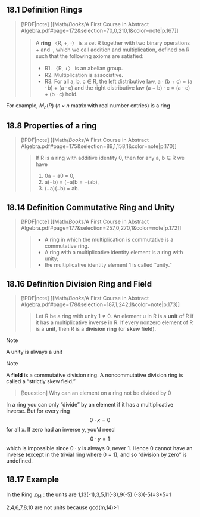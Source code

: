 
## 18.1 Definition Rings

> [!PDF|note] [[Math/_Books_/A First Course in Abstract Algebra.pdf#page=172&selection=70,0,210,1&color=note|p.167]]
> > A **ring** 〈R, +, ·〉 is a set R together with two binary operations + and ·, which we call addition and multiplication, defined on R such that the following axioms are satisfied: 
> > - R1. 〈R, +〉 is an abelian group. 
> > - R2. Multiplication is associative. 
> > - R3. For all a, b, c ∈ R, the left distributive law, a · (b + c) = (a · b) + (a · c) and the right distributive law (a + b) · c = (a · c) + (b · c) hold. 

For example, $M_n(R)$ ($n\times n$ matrix with real number entries) is a ring

## 18.8 Properties of a ring
> [!PDF|note] [[Math/_Books_/A First Course in Abstract Algebra.pdf#page=175&selection=89,1,158,1&color=note|p.170]]
> > If R is a ring with additive identity 0, then for any a, b ∈ R we have 
> > 1. 0a = a0 = 0, 
> > 2. a(−b) = (−a)b = −(ab), 
> > 3. (−a)(−b) = ab.

## 18.14 Definition Commutative Ring and Unity

> [!PDF|note] [[Math/_Books_/A First Course in Abstract Algebra.pdf#page=177&selection=257,0,270,1&color=note|p.172]]
> > - A ring in which the multiplication is commutative is a commutative ring. 
> > - A ring with a multiplicative identity element is a ring with unity; 
> > - the multiplicative identity element 1 is called “unity.” 


## 18.16 Definition Division Ring and Field
> [!PDF|note] [[Math/_Books_/A First Course in Abstract Algebra.pdf#page=178&selection=187,1,242,1&color=note|p.173]]
> > Let R be a ring with unity $1 \neq 0$. An element u in R is a **unit** of R if it has a multiplicative inverse in R.
> > If every nonzero element of R is a **unit**, then R is a **division ring** (or **skew field**). 

> [!NOTE]
> A unity is always a unit

> [!NOTE]
> A **field** is a commutative division ring. A noncommutative division ring is called a “strictly skew field.” 

> [!question]
> Why can an element on a ring not be divided by $0$

In a ring you can only “divide” by an element if it has a multiplicative inverse. But for every ring
$$0\cdot x = 0$$
for all x. 
If zero had an inverse y, you’d need
$$0\cdot y = 1$$
which is impossible since $0\cdot y$ is always 0, never 1. Hence 0 cannot have an inverse (except in the trivial ring where $0=1$), and so “division by zero” is undefined.


## 18.17 Example
In the Ring $\mathbb Z_{14}$ :
the units are 1,13(-1),3,5,11(-3),9(-5)
(-3)(-5)=3\*5=1

2,4,6,7,8,10 are not units because gcd(m,14)>1